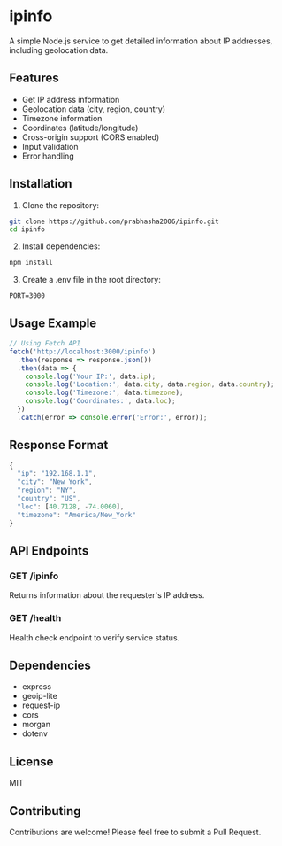 # ipinfo

A simple Node.js service to get detailed information about IP addresses, including geolocation data.

## Features

- Get IP address information
- Geolocation data (city, region, country)
- Timezone information
- Coordinates (latitude/longitude)
- Cross-origin support (CORS enabled)
- Input validation
- Error handling

## Installation

1. Clone the repository:

```bash
git clone https://github.com/prabhasha2006/ipinfo.git
cd ipinfo
```

2. Install dependencies:

```bash
npm install
```

3. Create a .env file in the root directory:

```plaintext
PORT=3000
```

## Usage Example

```javascript
// Using Fetch API
fetch('http://localhost:3000/ipinfo')
  .then(response => response.json())
  .then(data => {
    console.log('Your IP:', data.ip);
    console.log('Location:', data.city, data.region, data.country);
    console.log('Timezone:', data.timezone);
    console.log('Coordinates:', data.loc);
  })
  .catch(error => console.error('Error:', error));
```

## Response Format

```javascript
{
  "ip": "192.168.1.1",
  "city": "New York",
  "region": "NY",
  "country": "US",
  "loc": [40.7128, -74.0060],
  "timezone": "America/New_York"
}
```

## API Endpoints

### GET /ipinfo
Returns information about the requester's IP address.

### GET /health
Health check endpoint to verify service status.

## Dependencies

- express
- geoip-lite
- request-ip
- cors
- morgan
- dotenv

## License

MIT

## Contributing

Contributions are welcome! Please feel free to submit a Pull Request.